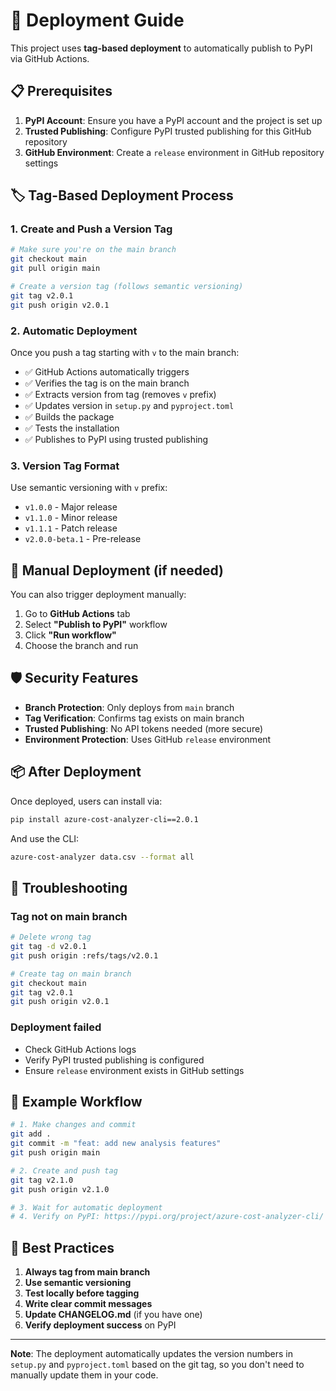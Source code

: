 # 🚀 Deployment Guide

This project uses **tag-based deployment** to automatically publish to PyPI via GitHub Actions.

## 📋 Prerequisites

1. **PyPI Account**: Ensure you have a PyPI account and the project is set up
2. **Trusted Publishing**: Configure PyPI trusted publishing for this GitHub repository
3. **GitHub Environment**: Create a `release` environment in GitHub repository settings

## 🏷️ Tag-Based Deployment Process

### 1. **Create and Push a Version Tag**

```bash
# Make sure you're on the main branch
git checkout main
git pull origin main

# Create a version tag (follows semantic versioning)
git tag v2.0.1
git push origin v2.0.1
```

### 2. **Automatic Deployment**

Once you push a tag starting with `v` to the main branch:

- ✅ GitHub Actions automatically triggers
- ✅ Verifies the tag is on the main branch
- ✅ Extracts version from tag (removes `v` prefix)
- ✅ Updates version in `setup.py` and `pyproject.toml`
- ✅ Builds the package
- ✅ Tests the installation
- ✅ Publishes to PyPI using trusted publishing

### 3. **Version Tag Format**

Use semantic versioning with `v` prefix:

- `v1.0.0` - Major release
- `v1.1.0` - Minor release  
- `v1.1.1` - Patch release
- `v2.0.0-beta.1` - Pre-release

## 🔧 Manual Deployment (if needed)

You can also trigger deployment manually:

1. Go to **GitHub Actions** tab
2. Select **"Publish to PyPI"** workflow
3. Click **"Run workflow"**
4. Choose the branch and run

## 🛡️ Security Features

- **Branch Protection**: Only deploys from `main` branch
- **Tag Verification**: Confirms tag exists on main branch
- **Trusted Publishing**: No API tokens needed (more secure)
- **Environment Protection**: Uses GitHub `release` environment

## 📦 After Deployment

Once deployed, users can install via:

```bash
pip install azure-cost-analyzer-cli==2.0.1
```

And use the CLI:

```bash
azure-cost-analyzer data.csv --format all
```

## 🐛 Troubleshooting

### Tag not on main branch
```bash
# Delete wrong tag
git tag -d v2.0.1
git push origin :refs/tags/v2.0.1

# Create tag on main branch
git checkout main
git tag v2.0.1
git push origin v2.0.1
```

### Deployment failed
- Check GitHub Actions logs
- Verify PyPI trusted publishing is configured
- Ensure `release` environment exists in GitHub settings

## 📝 Example Workflow

```bash
# 1. Make changes and commit
git add .
git commit -m "feat: add new analysis features"
git push origin main

# 2. Create and push tag
git tag v2.1.0
git push origin v2.1.0

# 3. Wait for automatic deployment
# 4. Verify on PyPI: https://pypi.org/project/azure-cost-analyzer-cli/
```

## 🎯 Best Practices

1. **Always tag from main branch**
2. **Use semantic versioning**
3. **Test locally before tagging**
4. **Write clear commit messages**
5. **Update CHANGELOG.md** (if you have one)
6. **Verify deployment success** on PyPI

---

**Note**: The deployment automatically updates the version numbers in `setup.py` and `pyproject.toml` based on the git tag, so you don't need to manually update them in your code. 